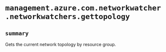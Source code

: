 # `management.azure.com.networkwatcher.networkwatchers.gettopology`

## `summary`
Gets the current network topology by resource group.


